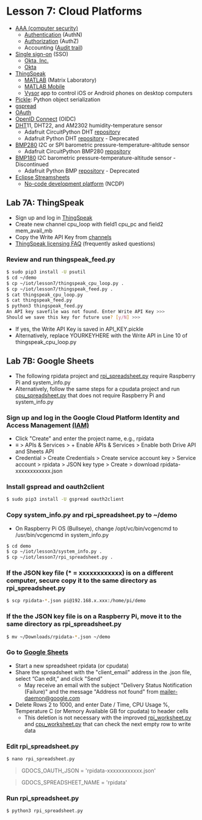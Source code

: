 # Lesson 7: Cloud Platforms

* [AAA (computer security)](https://en.wikipedia.org/wiki/AAA_(computer_security))
  * [Authentication](https://en.wikipedia.org/wiki/Authentication) (AuthN)
  * [Authorization](https://en.wikipedia.org/wiki/Authorization) (AuthZ)
  * Accounting ([Audit trail](https://en.wikipedia.org/wiki/Audit_trail))
* [Single sign-on](https://en.wikipedia.org/wiki/Single_sign-on) (SSO)
  * [Okta, Inc.](https://en.wikipedia.org/wiki/Okta,_Inc.)
  * [Okta](https://en.wikipedia.org/wiki/Okta)
* [ThingSpeak](https://en.wikipedia.org/wiki/ThingSpeak)
  * [MATLAB](https://en.wikipedia.org/wiki/MATLAB) (Matrix Laboratory)
  * [MATLAB Mobile](https://www.mathworks.com/products/matlab-mobile.html)
  * [Vysor](https://github.com/koush/vysor.io) app to control iOS or Android phones on desktop computers
* [Pickle](https://docs.python.org/3/library/pickle.html): Python object serialization
* [gspread](https://gspread.readthedocs.io/en/latest)
* [OAuth](https://en.wikipedia.org/wiki/OAuth)
* [OpenID Connect](https://en.wikipedia.org/wiki/OpenID_Connect) (OIDC)
* [DHT](https://learn.adafruit.com/dht)11, DHT22, and AM2302 humidity-temperature sensor
  * Adafruit CircuitPython DHT [repository](https://github.com/adafruit/Adafruit_CircuitPython_DHT)
  * Adafruit Python DHT [repository](https://github.com/adafruit/Adafruit_Python_DHT) - Deprecated
* [BMP280](https://www.adafruit.com/product/2651) I2C or SPI barometric pressure-temperature-altitude sensor
  * Adafruit CircuitPython BMP280 [repository](https://github.com/adafruit/Adafruit_CircuitPython_BMP280)
* [BMP180](https://www.adafruit.com/product/1603) I2C barometric pressure-temperature-altitude sensor - Discontinued
  * Adafruit Python BMP [repository](https://github.com/adafruit/Adafruit_Python_BMP) - Deprecated
* [Eclipse Streamsheets](https://github.com/eclipse/streamsheets)
  * [No-code development platform](https://en.wikipedia.org/wiki/No-code_development_platform) (NCDP)

## Lab 7A: ThingSpeak

* Sign up and log in [ThingSpeak](https://thingspeak.com)
* Create new channel cpu_loop with field1 cpu_pc and field2 mem_avail_mb
* Copy the Write API Key from [channels](https://thingspeak.com/channels)
* [ThingSpeak licensing FAQ](https://thingspeak.com/pages/license_faq) (frequently asked questions)
### Review and run thingspeak_feed.py
```sh
$ sudo pip3 install -U psutil
$ cd ~/demo
$ cp ~/iot/lesson7/thingspeak_cpu_loop.py .
$ cp ~/iot/lesson7/thingspeak_feed.py .
$ cat thingspeak_cpu_loop.py
$ cat thingspeak_feed.py
$ python3 thingspeak_feed.py
An API key savefile was not found. Enter Write API Key >>>
Should we save this key for future use? [y/N] >>>
```
* If yes, the Write API Key is saved in API_KEY.pickle
* Alternatively, replace YOURKEYHERE with the Write API in Line 10 of thingspeak_cpu_loop.py
## Lab 7B: Google Sheets
* The following rpidata project and [rpi_spreadsheet.py](/lesson7/rpi_spreadsheet.py) require Raspberry Pi and system_info.py
* Alternatively, follow the same steps for a cpudata project and run [cpu_spreadsheet.py](/lesson7/cpu_spreadsheet.py) that does not require Raspberry Pi and system_info.py

### Sign up and log in the Google Cloud Platform Identity and Access Management [(IAM)](https://console.developers.google.com/projectselector/iam-admin/iam)

* Click "Create" and enter the project name, e.g., rpidata
* &equiv; > APIs & Services > + Enable APIs & Services > Enable both Drive API and Sheets API
* Credential > Create Credentials > Create service account key > Service account > rpidata > JSON key type > Create > download rpidata-xxxxxxxxxxxx.json

### Install gspread and oauth2client
```sh
$ sudo pip3 install -U gspread oauth2client
```
### Copy system_info.py and rpi_spreadsheet.py to ~/demo
* On Raspberry Pi OS (Bullseye), change /opt/vc/bin/vcgencmd to /usr/bin/vcgencmd in system_info.py
```sh
$ cd demo
$ cp ~/iot/lesson3/system_info.py .
$ cp ~/iot/lesson7/rpi_spreadsheet.py .
```
### If the JSON key file (* = xxxxxxxxxxxx) is on a different computer, secure copy it to the same directory as rpi_spreadsheet.py
```sh
$ scp rpidata-*.json pi@192.168.x.xxx:/home/pi/demo
```
### If the the JSON key file is on a Raspberry Pi, move it to the same directory as rpi_spreadsheet.py
```sh
$ mv ~/Downloads/rpidata-*.json ~/demo
```

### Go to [Google Sheets](https://docs.google.com/spreadsheets/u/0)

* Start a new spreadsheet rpidata (or cpudata)
* Share the spreadsheet with the "client_email" address in the .json file, select “Can edit,” and click "Send"
  * May receive an email with the subject "Delivery Status Notification (Failure)" and the message "Address not found" from mailer-daemon@google.com
* Delete Rows 2 to 1000, and enter Date / Time, CPU Usage %, Temperature C (or Memory Available GB for cpudata) to header cells
  * This deletion is not necessary with the improved [rpi_worksheet.py](/lesson7/rpi_worksheet.py) and [cpu_worksheet.py](/lesson7/cpu_worksheet.py) that can check the next empty row to write data

### Edit rpi_spreadsheet.py

```sh
$ nano rpi_spreadsheet.py
```
> GDOCS_OAUTH_JSON = 'rpidata-xxxxxxxxxxxx.json'

> GDOCS_SPREADSHEET_NAME = 'rpidata'

### Run rpi_spreadsheet.py
```sh
$ python3 rpi_spreadsheet.py
```
